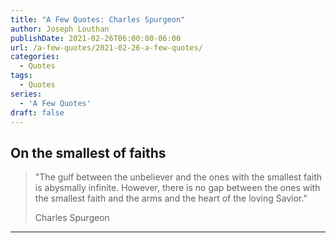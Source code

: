 ```yaml
---
title: "A Few Quotes: Charles Spurgeon"
author: Joseph Louthan
publishDate: 2021-02-26T06:00:00-06:00
url: /a-few-quotes/2021-02-26-a-few-quotes/
categories:
  - Quotes
tags:
  - Quotes
series:
  - 'A Few Quotes'
draft: false
---
```


## On the smallest of faiths

>"The gulf between the unbeliever and the ones with the smallest faith is abysmally infinite. However, there is no gap between the ones with the smallest faith and the arms and the heart of the loving Savior."
>
>Charles Spurgeon

------

